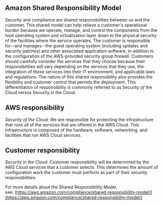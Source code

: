Amazon Shared Responsibility Model
----------------------------------

Security and compliance are shared responsibilities between us and the
customer. This shared model can help relieve a customer's operational
burden because we operate, manage, and control the components from the
host operating system and virtualization layer down to the physical
security of the facilities where the service operates. The customer is
responsible for\--and manages\--the guest operating system (including
updates and security patches) and other associated application software,
in addition to the configuration of the AWS-provided security group
firewall. Customers should carefully consider the services that they
choose because their responsibilities will vary depending on the
services that they use, the integration of those services into their IT
environment, and applicable laws and regulations. The nature of this
shared responsibility also provides the flexibility and customer control
that permits the deployment. This differentiation of responsibility is
commonly referred to as Security *of* the Cloud versus Security *in* the
Cloud.

AWS responsibility
------------------

*Security of the Cloud:* We are responsible for protecting the
infrastructure that runs all of the services that are offered in the AWS
Cloud. This infrastructure is composed of the hardware, software,
networking, and facilities that run AWS Cloud services.

Customer responsibility
-----------------------

*Security in the Cloud:* Customer responsibility will be determined by
the AWS Cloud services that a customer selects. This determines the
amount of configuration work the customer must perform as part of their
security responsibilities.

For more details about the Shared Responsibility Model,
see: [https://aws.amazon.com/compliance/shared-responsibility-model/](https://aws.amazon.com/compliance/shared-responsibility-model/)
